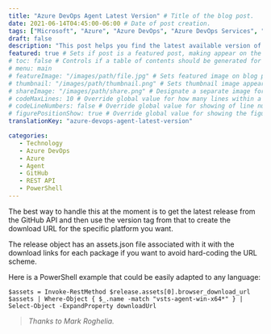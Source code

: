 ```yaml
---
title: "Azure DevOps Agent Latest Version" # Title of the blog post.
date: 2021-06-14T04:45:00-06:00 # Date of post creation.
tags: ["Microsoft", "Azure", "Azure DevOps", "Azure DevOps Services", "Agent", "GitHub", "Version", "Release", "vsts-agent-win-x64", "REST API", "PowerShell"]
draft: false
description: "This post helps you find the latest available version of Azure DevOps Services." # Description used for search engine.
featured: true # Sets if post is a featured post, making appear on the home page side bar.
# toc: false # Controls if a table of contents should be generated for first-level links automatically.
# menu: main
# featureImage: "/images/path/file.jpg" # Sets featured image on blog post.
# thumbnail: "/images/path/thumbnail.png" # Sets thumbnail image appearing inside card on homepage.
# shareImage: "/images/path/share.png" # Designate a separate image for social media sharing.
# codeMaxLines: 10 # Override global value for how many lines within a code block before auto-collapsing.
# codeLineNumbers: false # Override global value for showing of line numbers within code block.
# figurePositionShow: true # Override global value for showing the figure label.
translationKey: "azure-devops-agent-latest-version"

categories:
   - Technology
   - Azure DevOps
   - Azure
   - Agent
   - GitHub
   - REST API
   - PowerShell
---
```


The best way to handle this at the moment is to get the latest release from the GitHub API and then use the version tag from that to create the download URL for the specific platform you want. 

The release object has an assets.json file associated with it with the download links for each package if you want to avoid hard-coding the URL scheme.

Here is a PowerShell example that could be easily adapted to any language:

```$release = Invoke-RestMethod https://api.github.com/repos/microsoft/azure-pipelines-agent/releases/latest
$assets = Invoke-RestMethod $release.assets[0].browser_download_url
$assets | Where-Object { $_.name -match "vsts-agent-win-x64*" } | Select-Object -ExpandProperty downloadUrl
```

> <cite>Thanks to Mark Roghelia.</cite>

<br>